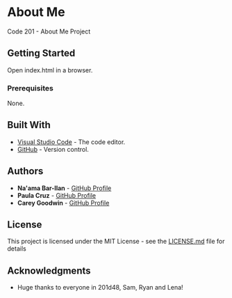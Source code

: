 # About Me

Code 201 - About Me Project

## Getting Started

Open index.html in a browser.

### Prerequisites

None.

## Built With

* [Visual Studio Code](https://code.visualstudio.com/) - The code editor.
* [GitHub](https://github.com/) -  Version control.

## Authors

* **Na'ama Bar-Ilan** - [GitHub Profile](https://github.com/NaamaBarIlan)
* **Paula Cruz** - [GitHub Profile](https://github.com/polangs)
* **Carey Goodwin** - [GitHub Profile](https://github.com/CareyEG)


## License

This project is licensed under the MIT License - see the [LICENSE.md](LICENSE.md) file for details

## Acknowledgments

* Huge thanks to everyone in 201d48, Sam, Ryan and Lena!

